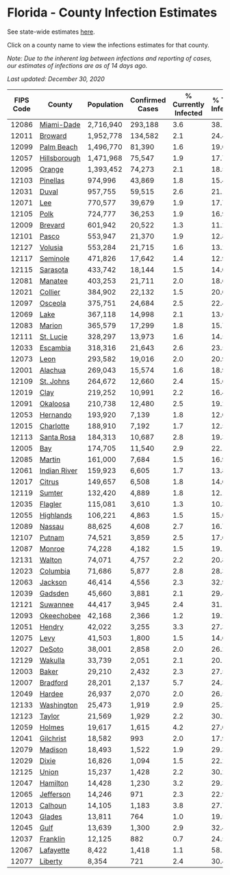 # Florida - County Infection Estimates

See state-wide estimates [here](/infections/us-fl).

Click on a county name to view the infections estimates for that county.

*Note: Due to the inherent lag between infections and reporting of cases, our estimates of infections are as of 14 days ago.*

*Last updated: December 30, 2020*

|   FIPS Code |                       County |   Population |   Confirmed Cases |   % Currently Infected |   % Total Infected |
|-------------|------------------------------|--------------|-------------------|------------------------|--------------------|
|       12086 |     [Miami-Dade](miami-dade) |    2,716,940 |           293,188 |                    3.6 |               38.1 |
|       12011 |           [Broward](broward) |    1,952,778 |           134,582 |                    2.1 |               24.4 |
|       12099 |     [Palm Beach](palm-beach) |    1,496,770 |            81,390 |                    1.6 |               19.0 |
|       12057 | [Hillsborough](hillsborough) |    1,471,968 |            75,547 |                    1.9 |               17.7 |
|       12095 |             [Orange](orange) |    1,393,452 |            74,273 |                    2.1 |               18.5 |
|       12103 |         [Pinellas](pinellas) |      974,996 |            43,869 |                    1.8 |               15.4 |
|       12031 |               [Duval](duval) |      957,755 |            59,515 |                    2.6 |               21.1 |
|       12071 |                   [Lee](lee) |      770,577 |            39,679 |                    1.9 |               17.7 |
|       12105 |                 [Polk](polk) |      724,777 |            36,253 |                    1.9 |               16.9 |
|       12009 |           [Brevard](brevard) |      601,942 |            20,522 |                    1.3 |               11.2 |
|       12101 |               [Pasco](pasco) |      553,947 |            21,370 |                    1.9 |               12.8 |
|       12127 |           [Volusia](volusia) |      553,284 |            21,715 |                    1.6 |               13.2 |
|       12117 |         [Seminole](seminole) |      471,826 |            17,642 |                    1.4 |               12.9 |
|       12115 |         [Sarasota](sarasota) |      433,742 |            18,144 |                    1.5 |               14.0 |
|       12081 |           [Manatee](manatee) |      403,253 |            21,711 |                    2.0 |               18.6 |
|       12021 |           [Collier](collier) |      384,902 |            22,132 |                    1.5 |               20.0 |
|       12097 |           [Osceola](osceola) |      375,751 |            24,684 |                    2.5 |               22.4 |
|       12069 |                 [Lake](lake) |      367,118 |            14,998 |                    2.1 |               13.6 |
|       12083 |             [Marion](marion) |      365,579 |            17,299 |                    1.8 |               15.7 |
|       12111 |       [St. Lucie](st.-lucie) |      328,297 |            13,973 |                    1.6 |               14.5 |
|       12033 |         [Escambia](escambia) |      318,316 |            21,643 |                    2.6 |               23.5 |
|       12073 |                 [Leon](leon) |      293,582 |            19,016 |                    2.0 |               20.9 |
|       12001 |           [Alachua](alachua) |      269,043 |            15,574 |                    1.6 |               18.9 |
|       12109 |       [St. Johns](st.-johns) |      264,672 |            12,660 |                    2.4 |               15.6 |
|       12019 |                 [Clay](clay) |      219,252 |            10,991 |                    2.2 |               16.4 |
|       12091 |         [Okaloosa](okaloosa) |      210,738 |            12,480 |                    2.5 |               19.2 |
|       12053 |         [Hernando](hernando) |      193,920 |             7,139 |                    1.8 |               12.0 |
|       12015 |       [Charlotte](charlotte) |      188,910 |             7,192 |                    1.7 |               12.5 |
|       12113 |     [Santa Rosa](santa-rosa) |      184,313 |            10,687 |                    2.8 |               19.3 |
|       12005 |                   [Bay](bay) |      174,705 |            11,540 |                    2.9 |               22.1 |
|       12085 |             [Martin](martin) |      161,000 |             7,684 |                    1.5 |               16.9 |
|       12061 | [Indian River](indian-river) |      159,923 |             6,605 |                    1.7 |               13.8 |
|       12017 |             [Citrus](citrus) |      149,657 |             6,508 |                    1.8 |               14.0 |
|       12119 |             [Sumter](sumter) |      132,420 |             4,889 |                    1.8 |               12.1 |
|       12035 |           [Flagler](flagler) |      115,081 |             3,610 |                    1.3 |               10.3 |
|       12055 |       [Highlands](highlands) |      106,221 |             4,863 |                    1.5 |               15.0 |
|       12089 |             [Nassau](nassau) |       88,625 |             4,608 |                    2.7 |               16.7 |
|       12107 |             [Putnam](putnam) |       74,521 |             3,859 |                    2.5 |               17.6 |
|       12087 |             [Monroe](monroe) |       74,228 |             4,182 |                    1.5 |               19.1 |
|       12131 |             [Walton](walton) |       74,071 |             4,757 |                    2.2 |               20.8 |
|       12023 |         [Columbia](columbia) |       71,686 |             5,877 |                    2.8 |               28.3 |
|       12063 |           [Jackson](jackson) |       46,414 |             4,556 |                    2.3 |               32.9 |
|       12039 |           [Gadsden](gadsden) |       45,660 |             3,881 |                    2.1 |               29.4 |
|       12121 |         [Suwannee](suwannee) |       44,417 |             3,945 |                    2.4 |               31.1 |
|       12093 |     [Okeechobee](okeechobee) |       42,168 |             2,366 |                    1.2 |               19.2 |
|       12051 |             [Hendry](hendry) |       42,022 |             3,255 |                    3.3 |               27.3 |
|       12075 |                 [Levy](levy) |       41,503 |             1,800 |                    1.5 |               14.6 |
|       12027 |             [DeSoto](desoto) |       38,001 |             2,858 |                    2.0 |               26.2 |
|       12129 |           [Wakulla](wakulla) |       33,739 |             2,051 |                    2.1 |               20.1 |
|       12003 |               [Baker](baker) |       29,210 |             2,432 |                    2.3 |               27.5 |
|       12007 |         [Bradford](bradford) |       28,201 |             2,137 |                    5.7 |               24.3 |
|       12049 |             [Hardee](hardee) |       26,937 |             2,070 |                    2.0 |               26.5 |
|       12133 |     [Washington](washington) |       25,473 |             1,919 |                    2.9 |               25.3 |
|       12123 |             [Taylor](taylor) |       21,569 |             1,929 |                    2.2 |               30.2 |
|       12059 |             [Holmes](holmes) |       19,617 |             1,615 |                    4.2 |               27.0 |
|       12041 |       [Gilchrist](gilchrist) |       18,582 |               993 |                    2.0 |               17.9 |
|       12079 |           [Madison](madison) |       18,493 |             1,522 |                    1.9 |               29.3 |
|       12029 |               [Dixie](dixie) |       16,826 |             1,094 |                    1.5 |               22.2 |
|       12125 |               [Union](union) |       15,237 |             1,428 |                    2.2 |               30.2 |
|       12047 |         [Hamilton](hamilton) |       14,428 |             1,230 |                    3.2 |               29.3 |
|       12065 |       [Jefferson](jefferson) |       14,246 |               971 |                    2.3 |               22.9 |
|       12013 |           [Calhoun](calhoun) |       14,105 |             1,183 |                    3.8 |               27.7 |
|       12043 |             [Glades](glades) |       13,811 |               764 |                    1.0 |               19.5 |
|       12045 |                 [Gulf](gulf) |       13,639 |             1,300 |                    2.9 |               32.4 |
|       12037 |         [Franklin](franklin) |       12,125 |               882 |                    0.7 |               24.5 |
|       12067 |       [Lafayette](lafayette) |        8,422 |             1,418 |                    1.1 |               58.1 |
|       12077 |           [Liberty](liberty) |        8,354 |               721 |                    2.4 |               30.4 |